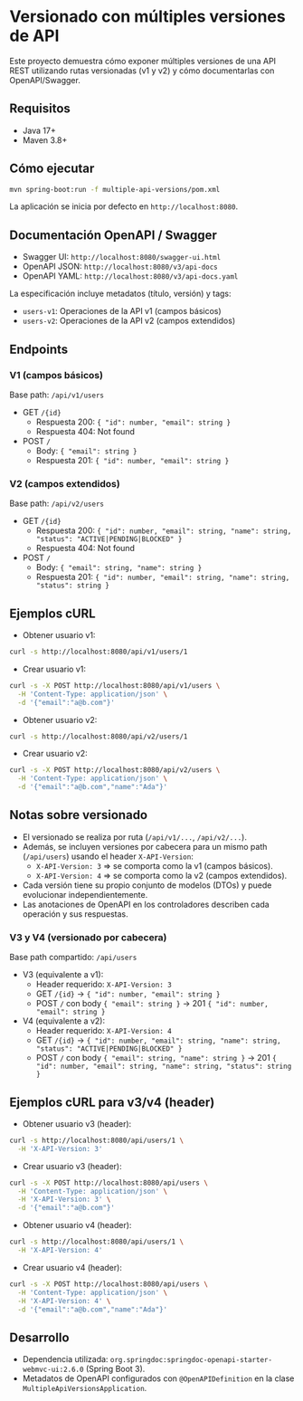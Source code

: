 # Versionado con múltiples versiones de API

Este proyecto demuestra cómo exponer múltiples versiones de una API REST
utilizando rutas versionadas (v1 y v2) y cómo documentarlas con OpenAPI/Swagger.

## Requisitos

- Java 17+
- Maven 3.8+

## Cómo ejecutar

```bash
mvn spring-boot:run -f multiple-api-versions/pom.xml
```

La aplicación se inicia por defecto en `http://localhost:8080`.

## Documentación OpenAPI / Swagger

- Swagger UI: `http://localhost:8080/swagger-ui.html`
- OpenAPI JSON: `http://localhost:8080/v3/api-docs`
- OpenAPI YAML: `http://localhost:8080/v3/api-docs.yaml`

La especificación incluye metadatos (título, versión) y tags:

- `users-v1`: Operaciones de la API v1 (campos básicos)
- `users-v2`: Operaciones de la API v2 (campos extendidos)

## Endpoints

### V1 (campos básicos)

Base path: `/api/v1/users`

- GET `/{id}`
    - Respuesta 200: `{ "id": number, "email": string }`
    - Respuesta 404: Not found
- POST `/`
    - Body: `{ "email": string }`
    - Respuesta 201: `{ "id": number, "email": string }`

### V2 (campos extendidos)

Base path: `/api/v2/users`

- GET `/{id}`
    - Respuesta 200:
      `{ "id": number, "email": string, "name": string, "status": "ACTIVE|PENDING|BLOCKED" }`
    - Respuesta 404: Not found
- POST `/`
    - Body: `{ "email": string, "name": string }`
    - Respuesta 201:
      `{ "id": number, "email": string, "name": string, "status": string }`

## Ejemplos cURL

- Obtener usuario v1:

```bash
curl -s http://localhost:8080/api/v1/users/1
```

- Crear usuario v1:

```bash
curl -s -X POST http://localhost:8080/api/v1/users \
  -H 'Content-Type: application/json' \
  -d '{"email":"a@b.com"}'
```

- Obtener usuario v2:

```bash
curl -s http://localhost:8080/api/v2/users/1
```

- Crear usuario v2:

```bash
curl -s -X POST http://localhost:8080/api/v2/users \
  -H 'Content-Type: application/json' \
  -d '{"email":"a@b.com","name":"Ada"}'
```

## Notas sobre versionado

- El versionado se realiza por ruta (`/api/v1/...`, `/api/v2/...`).
- Además, se incluyen versiones por cabecera para un mismo path (`/api/users`)
  usando el header `X-API-Version`:
    - `X-API-Version: 3` => se comporta como la v1 (campos básicos).
    - `X-API-Version: 4` => se comporta como la v2 (campos extendidos).
- Cada versión tiene su propio conjunto de modelos (DTOs) y puede evolucionar
  independientemente.
- Las anotaciones de OpenAPI en los controladores describen cada operación y sus
  respuestas.

### V3 y V4 (versionado por cabecera)

Base path compartido: `/api/users`

- V3 (equivalente a v1):
    - Header requerido: `X-API-Version: 3`
    - GET `/{id}` -> `{ "id": number, "email": string }`
    - POST `/` con body `{ "email": string }` -> 201
      `{ "id": number, "email": string }`
- V4 (equivalente a v2):
    - Header requerido: `X-API-Version: 4`
    - GET `/{id}` ->
      `{ "id": number, "email": string, "name": string, "status": "ACTIVE|PENDING|BLOCKED" }`
    - POST `/` con body `{ "email": string, "name": string }` -> 201
      `{ "id": number, "email": string, "name": string, "status": string }`

## Ejemplos cURL para v3/v4 (header)

- Obtener usuario v3 (header):

```bash
curl -s http://localhost:8080/api/users/1 \
  -H 'X-API-Version: 3'
```

- Crear usuario v3 (header):

```bash
curl -s -X POST http://localhost:8080/api/users \
  -H 'Content-Type: application/json' \
  -H 'X-API-Version: 3' \
  -d '{"email":"a@b.com"}'
```

- Obtener usuario v4 (header):

```bash
curl -s http://localhost:8080/api/users/1 \
  -H 'X-API-Version: 4'
```

- Crear usuario v4 (header):

```bash
curl -s -X POST http://localhost:8080/api/users \
  -H 'Content-Type: application/json' \
  -H 'X-API-Version: 4' \
  -d '{"email":"a@b.com","name":"Ada"}'
```

## Desarrollo

- Dependencia utilizada:
  `org.springdoc:springdoc-openapi-starter-webmvc-ui:2.6.0` (Spring Boot 3).
- Metadatos de OpenAPI configurados con `@OpenAPIDefinition` en la clase
  `MultipleApiVersionsApplication`.